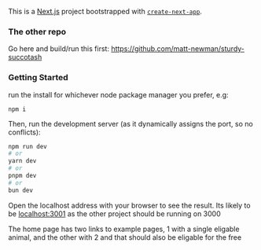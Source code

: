 This is a [Next.js](https://nextjs.org/) project bootstrapped with [`create-next-app`](https://github.com/vercel/next.js/tree/canary/packages/create-next-app).

### The other repo
Go here and build/run this first:
https://github.com/matt-newman/sturdy-succotash

### Getting Started

run the install for whichever node package manager you prefer, e.g:

```
npm i
```

Then, run the development server (as it dynamically assigns the port, so no conflicts):

```bash
npm run dev
# or
yarn dev
# or
pnpm dev
# or
bun dev
```

Open the localhost address with your browser to see the result. Its likely to be [localhost:3001](http://localhost:3001) as the other project should be running on 3000

The home page has two links to example pages, 1 with a single eligable animal, and the other with 2 and that should also be eligable for the free
